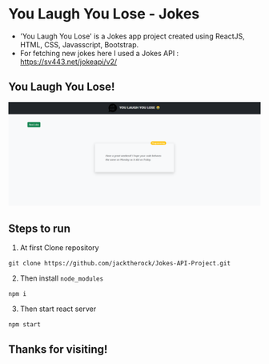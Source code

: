 # You Laugh You Lose - Jokes

- 'You Laugh You Lose' is a Jokes app project created using ReactJS, HTML, CSS, Javasscript, Bootstrap.
- For fetching new jokes here I used a Jokes API : https://sv443.net/jokeapi/v2/

## You Laugh You Lose!
![jokesAPI](jokesAPI.PNG)

## Steps to run
1) At first Clone repository
```
git clone https://github.com/jacktherock/Jokes-API-Project.git
```
2) Then install `node_modules`
```
npm i 
```
3) Then start react server
```
npm start
```

## Thanks for visiting!
